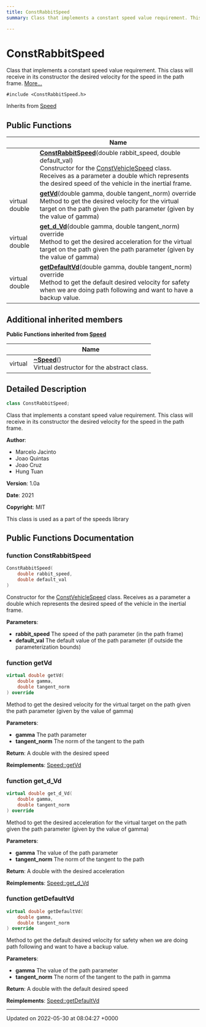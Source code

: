 ```yaml
---
title: ConstRabbitSpeed
summary: Class that implements a constant speed value requirement. This class will receive in its constructor the desired velocity for the speed in the path frame. 

---
```


# ConstRabbitSpeed



Class that implements a constant speed value requirement. This class will receive in its constructor the desired velocity for the speed in the path frame.  [More...](#detailed-description)


`#include <ConstRabbitSpeed.h>`

Inherits from [Speed](/medusa_base/api/markdown/medusa_planning/dsor_paths/Classes/classSpeed/)

## Public Functions

|                | Name           |
| -------------- | -------------- |
| | **[ConstRabbitSpeed](/medusa_base/api/markdown/medusa_planning/dsor_paths/Classes/classConstRabbitSpeed/#function-constrabbitspeed)**(double rabbit_speed, double default_val)<br>Constructor for the [ConstVehicleSpeed](/medusa_base/api/markdown/medusa_planning/dsor_paths/Classes/classConstVehicleSpeed/) class. Receives as a parameter a double which represents the desired speed of the vehicle in the inertial frame.  |
| virtual double | **[getVd](/medusa_base/api/markdown/medusa_planning/dsor_paths/Classes/classConstRabbitSpeed/#function-getvd)**(double gamma, double tangent_norm) override<br>Method to get the desired velocity for the virtual target on the path given the path parameter (given by the value of gamma)  |
| virtual double | **[get_d_Vd](/medusa_base/api/markdown/medusa_planning/dsor_paths/Classes/classConstRabbitSpeed/#function-get-d-vd)**(double gamma, double tangent_norm) override<br>Method to get the desired acceleration for the virtual target on the path given the path parameter (given by the value of gamma)  |
| virtual double | **[getDefaultVd](/medusa_base/api/markdown/medusa_planning/dsor_paths/Classes/classConstRabbitSpeed/#function-getdefaultvd)**(double gamma, double tangent_norm) override<br>Method to get the default desired velocity for safety when we are doing path following and want to have a backup value.  |

## Additional inherited members

**Public Functions inherited from [Speed](/medusa_base/api/markdown/medusa_planning/dsor_paths/Classes/classSpeed/)**

|                | Name           |
| -------------- | -------------- |
| virtual | **[~Speed](/medusa_base/api/markdown/medusa_planning/dsor_paths/Classes/classSpeed/#function-~speed)**()<br>Virtual destructor for the abstract class.  |


## Detailed Description

```cpp
class ConstRabbitSpeed;
```

Class that implements a constant speed value requirement. This class will receive in its constructor the desired velocity for the speed in the path frame. 

**Author**: 

  * Marcelo Jacinto 
  * Joao Quintas 
  * Joao Cruz 
  * Hung Tuan 


**Version**: 1.0a 

**Date**: 2021 

**Copyright**: MIT 

This class is used as a part of the speeds library 

## Public Functions Documentation

### function ConstRabbitSpeed

```cpp
ConstRabbitSpeed(
    double rabbit_speed,
    double default_val
)
```

Constructor for the [ConstVehicleSpeed](/medusa_base/api/markdown/medusa_planning/dsor_paths/Classes/classConstVehicleSpeed/) class. Receives as a parameter a double which represents the desired speed of the vehicle in the inertial frame. 

**Parameters**: 

  * **rabbit_speed** The speed of the path parameter (in the path frame) 
  * **default_val** The default value of the path parameter (if outside the parameterization bounds) 


### function getVd

```cpp
virtual double getVd(
    double gamma,
    double tangent_norm
) override
```

Method to get the desired velocity for the virtual target on the path given the path parameter (given by the value of gamma) 

**Parameters**: 

  * **gamma** The path parameter 
  * **tangent_norm** The norm of the tangent to the path


**Return**: A double with the desired speed 

**Reimplements**: [Speed::getVd](/medusa_base/api/markdown/medusa_planning/dsor_paths/Classes/classSpeed/#function-getvd)


### function get_d_Vd

```cpp
virtual double get_d_Vd(
    double gamma,
    double tangent_norm
) override
```

Method to get the desired acceleration for the virtual target on the path given the path parameter (given by the value of gamma) 

**Parameters**: 

  * **gamma** The value of the path parameter 
  * **tangent_norm** The norm of the tangent to the path


**Return**: A double with the desired acceleration 

**Reimplements**: [Speed::get_d_Vd](/medusa_base/api/markdown/medusa_planning/dsor_paths/Classes/classSpeed/#function-get-d-vd)


### function getDefaultVd

```cpp
virtual double getDefaultVd(
    double gamma,
    double tangent_norm
) override
```

Method to get the default desired velocity for safety when we are doing path following and want to have a backup value. 

**Parameters**: 

  * **gamma** The value of the path parameter 
  * **tangent_norm** The norm of the tangent to the path in gamma


**Return**: A double with the default desired speed 

**Reimplements**: [Speed::getDefaultVd](/medusa_base/api/markdown/medusa_planning/dsor_paths/Classes/classSpeed/#function-getdefaultvd)


-------------------------------

Updated on 2022-05-30 at 08:04:27 +0000